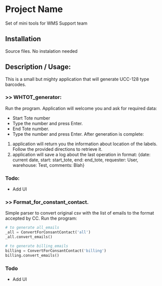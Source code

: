 # Project Name
Set of mini tools for WMS Support team

## Installation
Source files. No instalation needed

## Description / Usage:
This is a small but mighty application that will generate UCC-128 type barcodes.
### >> WHTOT_generator:
Run the program.
Application will welcome you and ask for required data:
- Start Tote number
- Type the number and press Enter.
- End Tote number.
- Type the number and press Enter.
After generation is complete: 
1. application will return you the information about location of the labels. Follow the provided directions to retrieve it. 
2. application will save a log about the last operation in format:
   {date: current date, start: start_tote, end: end_tote, requester: User, warehouse: Test, comments: Blah}
### Todo:
- Add UI

### >> Format_for_constant_contact.
Simple parser to convert original csv with the list of emails to the format accepted by CC.
Run the program:
```python
# to generate all_emails
_all = ConvertForConsantContact('all')
_all.convert_emails()
```
```python
# to generate billing_emails
billing = ConvertForConsantContact('billing')
billing.convert_emails()
```
### Todo
- Add UI
